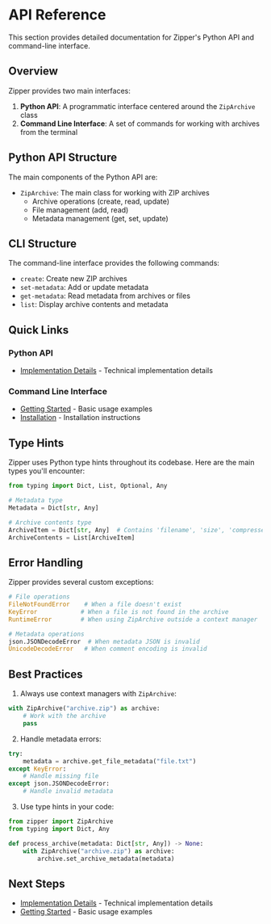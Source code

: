 # API Reference

This section provides detailed documentation for Zipper's Python API and command-line interface.

## Overview

Zipper provides two main interfaces:

1. **Python API**: A programmatic interface centered around the `ZipArchive` class
2. **Command Line Interface**: A set of commands for working with archives from the terminal

## Python API Structure

The main components of the Python API are:

- `ZipArchive`: The main class for working with ZIP archives
  - Archive operations (create, read, update)
  - File management (add, read)
  - Metadata management (get, set, update)

## CLI Structure

The command-line interface provides the following commands:

- `create`: Create new ZIP archives
- `set-metadata`: Add or update metadata
- `get-metadata`: Read metadata from archives or files
- `list`: Display archive contents and metadata

## Quick Links

### Python API
- [Implementation Details](./implementation.md) - Technical implementation details

### Command Line Interface
- [Getting Started](/guide/getting-started.md) - Basic usage examples
- [Installation](/guide/installation.md) - Installation instructions

## Type Hints

Zipper uses Python type hints throughout its codebase. Here are the main types you'll encounter:

```python
from typing import Dict, List, Optional, Any

# Metadata type
Metadata = Dict[str, Any]

# Archive contents type
ArchiveItem = Dict[str, Any]  # Contains 'filename', 'size', 'compressed_size', 'metadata'
ArchiveContents = List[ArchiveItem]
```

## Error Handling

Zipper provides several custom exceptions:

```python
# File operations
FileNotFoundError    # When a file doesn't exist
KeyError            # When a file is not found in the archive
RuntimeError        # When using ZipArchive outside a context manager

# Metadata operations
json.JSONDecodeError  # When metadata JSON is invalid
UnicodeDecodeError   # When comment encoding is invalid
```

## Best Practices

1. Always use context managers with `ZipArchive`:
```python
with ZipArchive("archive.zip") as archive:
    # Work with the archive
    pass
```

2. Handle metadata errors:
```python
try:
    metadata = archive.get_file_metadata("file.txt")
except KeyError:
    # Handle missing file
except json.JSONDecodeError:
    # Handle invalid metadata
```

3. Use type hints in your code:
```python
from zipper import ZipArchive
from typing import Dict, Any

def process_archive(metadata: Dict[str, Any]) -> None:
    with ZipArchive("archive.zip") as archive:
        archive.set_archive_metadata(metadata)
```

## Next Steps

- [Implementation Details](./implementation.md) - Technical implementation details
- [Getting Started](/guide/getting-started.md) - Basic usage examples 